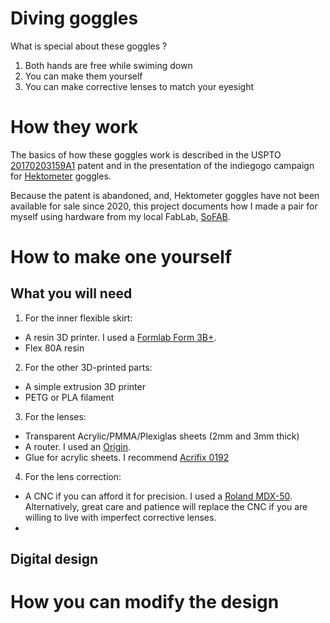 # Diving goggles

What is special about these goggles ?

1. Both hands are free while swiming down
2. You can make them yourself
3. You can make corrective lenses to match your eyesight

# How they work

The basics of how these goggles work is described in the USPTO 
[20170203159A1](https://patents.google.com/patent/US20170203159A1/en) patent
and in the presentation of the indiegogo campaign for 
[Hektometer](https://www.indiegogo.com/projects/hektometer-revolutionary-freediving-goggles#/)
goggles.

Because the patent is abandoned, and, Hektometer goggles have not been available 
for sale since 2020, this project documents how I made a pair for myself using
hardware from my local FabLab, [SoFAB](https://www.sofab.tv/).

# How to make one yourself

## What you will need

1. For the inner flexible skirt:
  - A resin 3D printer. I used a [Formlab Form 3B+](https://formlabs.com/3d-printers/form-3b/).
  - Flex 80A resin
2. For the other 3D-printed parts:
  - A simple extrusion 3D printer
  - PETG or PLA filament 
3. For the lenses:
  - Transparent Acrylic/PMMA/Plexiglas sheets (2mm and 3mm thick)
  - A router. I used an [Origin](https://www.shapertools.com/en-de/origin-overview).
  - Glue for acrylic sheets. I recommend [Acrifix 0192](https://www.plexiglas.de/files/plexiglas-content/pdf/technische-informationen/391-20-ACRIFIX-1R-0192-en.pdf)
4. For the lens correction:
  - A CNC if you can afford it for precision. I used a [Roland MDX-50](https://www.rolanddga.com/products/3d/mdx-50-benchtop-cnc-mill).
    Alternatively, great care and 
    patience will replace the CNC if you are willing to live with
    imperfect corrective lenses. 
  - 

## Digital design

# How you can modify the design

